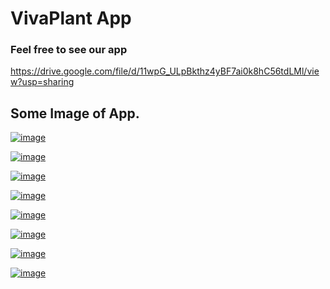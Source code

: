 # VivaPlant App

### Feel free to see our app

https://drive.google.com/file/d/11wpG_ULpBkthz4yBF7ai0k8hC56tdLMl/view?usp=sharing

## Some Image of App.

[![image](https://www.linkpicture.com/q/WhatsApp-Image-2021-05-29-at-22.57.22.jpeg)](https://www.linkpicture.com/view.php?img=LPic60b3329a52d35147972648)

[![image](https://www.linkpicture.com/q/WhatsApp-Image-2021-05-30-at-00.48.01-1.jpeg)](https://www.linkpicture.com/view.php?img=LPic60b3329a52d35147972648)

[![image](https://www.linkpicture.com/q/WhatsApp-Image-2021-05-30-at-00.48.01-3.jpeg)](https://www.linkpicture.com/view.php?img=LPic60b3329a52d35147972648)

[![image](https://www.linkpicture.com/q/WhatsApp-Image-2021-05-30-at-00.48.01-4.jpeg)](https://www.linkpicture.com/view.php?img=LPic60b3329a52d35147972648)

[![image](https://www.linkpicture.com/q/WhatsApp-Image-2021-05-30-at-00.48.01-5.jpeg)](https://www.linkpicture.com/view.php?img=LPic60b3329a52d35147972648)

[![image](https://www.linkpicture.com/q/WhatsApp-Image-2021-05-30-at-00.48.01-6.jpeg)](https://www.linkpicture.com/view.php?img=LPic60b3329a52d35147972648)

[![image](https://www.linkpicture.com/q/WhatsApp-Image-2021-05-30-at-00.48.01-7.jpeg)](https://www.linkpicture.com/view.php?img=LPic60b3329a52d35147972648)

[![image](https://www.linkpicture.com/q/WhatsApp-Image-2021-05-30-at-08.34.53.jpeg)](https://www.linkpicture.com/view.php?img=LPic60b3329a52d35147972648)

